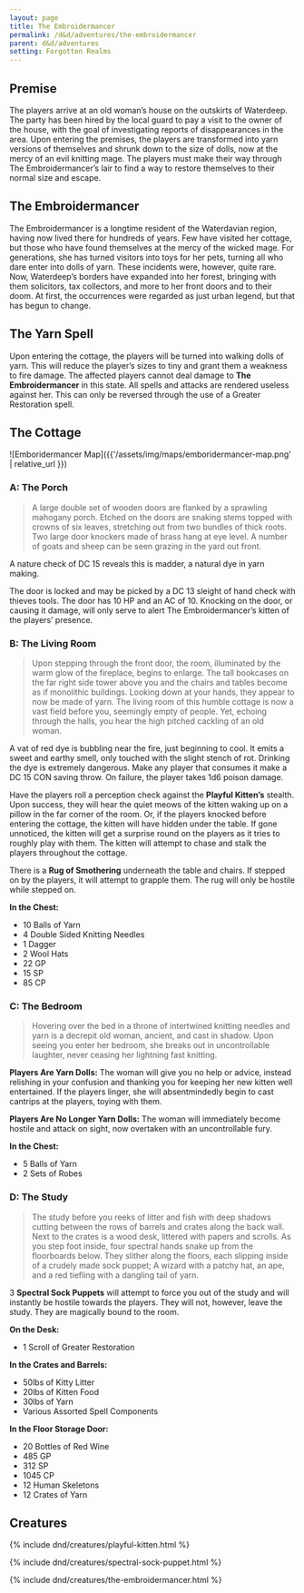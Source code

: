 ```yaml
---
layout: page
title: The Embroidermancer
permalink: /d&d/adventures/the-embroidermancer
parent: d&d/adventures
setting: Forgotten Realms
---
```


## Premise

The players arrive at an old woman’s house on the outskirts of Waterdeep. The party has been hired by the local guard to pay a visit to the owner of the house, with the goal of investigating reports of disappearances in the area. Upon entering the premises, the players are transformed into yarn versions of themselves and shrunk down to the size of dolls, now at the mercy of an evil knitting mage. The players must make their way through The Embroidermancer’s lair to find a way to restore themselves to their normal size and escape.

## The Embroidermancer

The Embroidermancer is a longtime resident of the Waterdavian region, having now lived there for hundreds of years. Few have visited her cottage, but those who have found themselves at the mercy of the wicked mage. For generations, she has turned visitors into toys for her pets, turning all who dare enter into dolls of yarn. These incidents were, however, quite rare. Now, Waterdeep’s borders have expanded into her forest, bringing with them solicitors, tax collectors, and more to her front doors and to their doom. At first, the occurrences were regarded as just urban legend, but that has begun to change.

## The Yarn Spell

Upon entering the cottage, the players will be turned into walking dolls of yarn. This will reduce the player’s sizes to tiny and grant them a weakness to fire damage. The affected players cannot deal damage to **The Embroidermancer** in this state. All spells and attacks are rendered useless against her. This can only be reversed through the use of a Greater Restoration spell.

## The Cottage 

![Emboridermancer Map]({{'/assets/img/maps/emboridermancer-map.png' | relative_url }})

### A: The Porch

> A large double set of wooden doors are flanked by a sprawling mahogany porch. Etched on the doors are snaking stems topped with crowns of six leaves, stretching out from two bundles of thick roots. Two large door knockers made of brass hang at eye level. A number of goats and sheep can be seen grazing in the yard out front.

A nature check of DC 15 reveals this is madder, a natural dye in yarn making.

The door is locked and may be picked by a DC 13 sleight of hand check with thieves tools. The door has 10 HP and an AC of 10. Knocking on the door, or causing it damage, will only serve to alert The Embroidermancer’s kitten of the players’ presence.

### B: The Living Room

> Upon stepping through the front door, the room, illuminated by the warm glow of the fireplace, begins to enlarge. The tall bookcases on the far right side tower above you and the chairs and tables become as if monolithic buildings. Looking down at your hands, they appear to now be made of yarn. The living room of this humble cottage is now a vast field before you, seemingly empty of people. Yet, echoing through the halls, you hear the high pitched cackling of an old woman.

A vat of red dye is bubbling near the fire, just beginning to cool. It emits a sweet and earthy smell, only touched with the slight stench of rot. Drinking the dye is extremely dangerous. Make any player that consumes it make a DC 15 CON saving throw. On failure, the player takes 1d6 poison damage.

Have the players roll a perception check against the **Playful Kitten’s** stealth. Upon success, they will hear the quiet meows of the kitten waking up on a pillow in the far corner of the room. Or, if the players knocked before entering the cottage, the kitten will have hidden under the table. If gone unnoticed, the kitten will get a surprise round on the players as it tries to roughly play with them. The kitten will attempt to chase and stalk the players throughout the cottage.

There is a **Rug of Smothering** underneath the table and chairs. If stepped on by the players, it will attempt to grapple them. The rug will only be hostile while stepped on.

**In the Chest:**

- 10 Balls of Yarn
- 4 Double Sided Knitting Needles
- 1 Dagger
- 2 Wool Hats
- 22 GP
- 15 SP
- 85 CP

### C: The Bedroom

> Hovering over the bed in a throne of intertwined knitting needles and yarn is a decrepit old woman, ancient, and cast in shadow. Upon seeing you enter her bedroom, she breaks out in uncontrollable laughter, never ceasing her lightning fast knitting.

**Players Are Yarn Dolls:** The woman will give you no help or advice, instead relishing in your confusion and thanking you for keeping her new kitten well entertained. If the players linger, she will absentmindedly begin to cast cantrips at the players, toying with them.

**Players Are No Longer Yarn Dolls:** The woman will immediately become hostile and attack on sight, now overtaken with an uncontrollable fury.

**In the Chest:**

- 5 Balls of Yarn
- 2 Sets of Robes

### D: The Study

> The study before you reeks of litter and fish with deep shadows cutting between the rows of barrels and crates along the back wall. Next to the crates is a wood desk, littered with papers and scrolls. As you step foot inside, four spectral hands snake up from the floorboards below. They slither along the floors, each slipping inside of a crudely made sock puppet; A wizard with a patchy hat, an ape, and a red tiefling with a dangling tail of yarn.

3 **Spectral Sock Puppets** will attempt to force you out of the study and will instantly be hostile towards the players. They will not, however, leave the study. They are magically bound to the room.

**On the Desk:**

- 1 Scroll of Greater Restoration

**In the Crates and Barrels:**

- 50lbs of Kitty Litter
- 20lbs of Kitten Food
- 30lbs of Yarn
- Various Assorted Spell Components

**In the Floor Storage Door:**

- 20 Bottles of Red Wine
- 485 GP
- 312 SP
- 1045 CP
- 12 Human Skeletons
- 12 Crates of Yarn

## Creatures

{% include dnd/creatures/playful-kitten.html %}

{% include dnd/creatures/spectral-sock-puppet.html %}

{% include dnd/creatures/the-embroidermancer.html %}